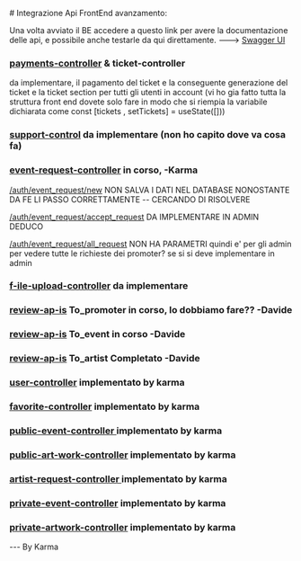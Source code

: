 # Integrazione Api FrontEnd avanzamento:

Una volta avviato il BE accedere a questo link per avere la documentazione delle api, e possibile anche testarle da qui direttamente. ---> [Swagger UI](http://localhost:8080/swagger-ui/index.html#/)

### [payments-controller](http://localhost:8080/swagger-ui/index.html#/payments-controller) & ticket-controller

da implementare, il pagamento del ticket e la conseguente generazione del ticket e la
ticket section per tutti gli utenti in account (vi ho gia fatto tutta la struttura front end dovete solo fare in modo che si riempia la variabile dichiarata come const [tickets , setTickets] = useState([]))

### [support-control](http://localhost:8080/swagger-ui/index.html#/support-control) da implementare (non ho capito dove va cosa fa)

### [event-request-controller](http://localhost:8080/swagger-ui/index.html#/event-request-controller) in corso, -Karma

[/auth/event_request/new](http://localhost:8080/swagger-ui/index.html#/event-request-controller/newEventRequest) NON SALVA I DATI NEL DATABASE NONOSTANTE DA FE LI PASSO CORRETTAMENTE -- CERCANDO DI RISOLVERE

[/auth/event_request/accept_request](http://localhost:8080/swagger-ui/index.html#/event-request-controller/acceptRequest) DA IMPLEMENTARE IN ADMIN DEDUCO

[/auth/event_request/all_request](http://localhost:8080/swagger-ui/index.html#/event-request-controller/showAllRequest) NON HA PARAMETRI quindi e' per gli admin per vedere tutte le richieste dei promoter? se si si deve implementare in admin

### [f-ile-upload-controller](http://localhost:8080/swagger-ui/index.html#/f-ile-upload-controller) da implementare

### [review-ap-is](http://localhost:8080/swagger-ui/index.html#/review-ap-is/to_promoter) To_promoter in corso, lo dobbiamo fare?? -Davide
### [review-ap-is](http://localhost:8080/swagger-ui/index.html#/review-ap-is/to_event) To_event in corso -Davide
### [review-ap-is](http://localhost:8080/swagger-ui/index.html#/review-ap-is/to_artist) To_artist Completato -Davide

### [user-controller](http://localhost:8080/swagger-ui/index.html#/user-controller) implementato by karma

### [favorite-controller](http://localhost:8080/swagger-ui/index.html#/favorite-controller) implementato by karma

### [public-event-controller ](http://localhost:8080/swagger-ui/index.html#/public-event-controller) implementato by karma

### [public-art-work-controller](http://localhost:8080/swagger-ui/index.html#/public-art-work-controller) implementato by karma

### [artist-request-controller ](http://localhost:8080/swagger-ui/index.html#/artist-request-controller) implementato by karma

### [private-event-controller](http://localhost:8080/swagger-ui/index.html#/private-event-controller) implementato by karma

### [private-artwork-controller](http://localhost:8080/swagger-ui/index.html#/private-artwork-controller) implementato by karma

--- By Karma
